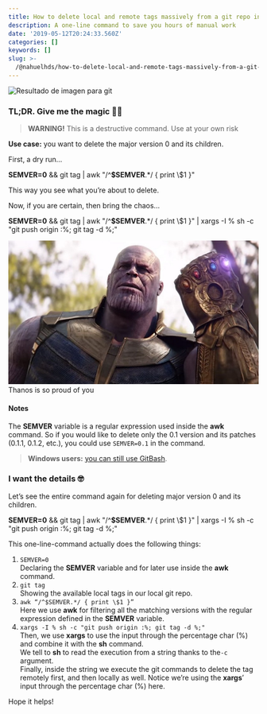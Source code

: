 ```yaml
---
title: How to delete local and remote tags massively from a git repo in just one line
description: A one-line command to save you hours of manual work
date: '2019-05-12T20:24:33.560Z'
categories: []
keywords: []
slug: >-
  /@nahuelhds/how-to-delete-local-and-remote-tags-massively-from-a-git-repo-in-just-one-line-5852b7474e98
---
```


![Resultado de imagen para git](https://cdn-images-1.medium.com/max/800/1*4W4fdnO680ysRhFc9ppc8w.jpeg)

### TL;DR. Give me the magic 🧙‍♂️

> **WARNING!** This is a destructive command. Use at your own risk

**Use case:** you want to delete the major version 0 and its children.

First, a dry run…

**SEMVER=0** && git tag | awk "/^**$SEMVER**.\*/ { print \\$1 }"

This way you see what you’re about to delete.

Now, if you are certain, then bring the chaos…

**SEMVER=0** && git tag | awk "/^**$SEMVER**.\*/ { print \\$1 }" | xargs -I % sh -c "git push origin :%; git tag -d %;"

![Thanos is so proud of you](img/0__qTUgphZYwzkwxBYl.jpg)
Thanos is so proud of you

#### Notes

The **SEMVER** variable is a regular expression used inside the **awk** command. So if you would like to delete only the 0.1 version and its patches (0.1.1, 0.1.2, etc.), you could use `SEMVER=0.1` in the command.

> **Windows users:** [you can still use GitBash](https://www.atlassian.com/git/tutorials/git-bash).

### I want the details 🤓

Let’s see the entire command again for deleting major version 0 and its children.

**SEMVER=0** && git tag | awk "/^**$SEMVER**.\*/ { print \\$1 }" | xargs -I % sh -c "git push origin :%; git tag -d %;"

This one-line-command actually does the following things:

1.  `SEMVER=0`  
    Declaring the **SEMVER** variable and for later use inside the **awk** command.
2.  `git tag`  
    Showing the available local tags in our local git repo.
3.  `awk “/^$SEMVER.*/ { print \$1 }”`  
    Here we use **awk** for filtering all the matching versions with the regular expression defined in the **SEMVER** variable.
4.  `xargs -I % sh -c "git push origin :%; git tag -d %;"`  
    Then, we use **xargs** to use the input through the percentage char (%) and combine it with the **sh** command.  
    We tell to **sh** to read the execution from a string thanks to the`-c` argument.  
    Finally, inside the string we execute the git commands to delete the tag remotely first, and then locally as well. Notice we’re using the **xargs**’ input through the percentage char (%) here.

Hope it helps!